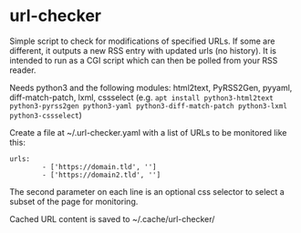 # url-checker
Simple script to check for modifications of specified URLs. If some are different, it
outputs a new RSS entry with updated urls (no history).
It is intended to run as a CGI script which can then be polled from your RSS reader.

Needs python3 and the following modules:
html2text, PyRSS2Gen, pyyaml, diff-match-patch, lxml, cssselect
(e.g. `apt install python3-html2text python3-pyrss2gen python3-yaml python3-diff-match-patch python3-lxml python3-cssselect`)

Create a file at ~/.url-checker.yaml with a list of URLs to be monitored like this:
```
urls:
        - ['https://domain.tld', '']
        - ['https://domain2.tld', '']
```
The second parameter on each line is an optional css selector to select a subset of the page for monitoring.

Cached URL content is saved to ~/.cache/url-checker/

